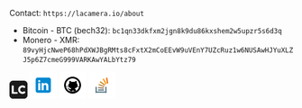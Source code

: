 <!-- assets -->
[1.1]: assets/icons/lacamera-io.png
[2.1]: assets/icons/linkedin-48.png
[3.1]: assets/icons/github-48.png
[4.1]: assets/icons/stackoverflow-48.png

<!-- links -->
[1]: https://www.lacamera.io/
[2]: https://www.linkedin.com/in/francesco-la-camera-395359205/
[3]: https://www.github.com/lacamera
[4]: https://stackoverflow.com/users/12709483/francesco-la-camera?tab=profile

Contact: `https://lacamera.io/about`

* Bitcoin - BTC (bech32): `bc1qn33dkfxm2jgn8k9du86kxshem2w5upzr5s6d3q`
* Monero - XMR: `89vyHjcNweP68hPdXWJBgRMts8cFxtX2mCoEEvW9uVEnY7UZcRuz1w6NUSAwHJYuXLZJ5p6Z7cmeG999VARKAwYALbYtz79`

[![lacamera-io][1.1]][1]
[![linkedin][2.1]][2]
[![github][3.1]][3]
[![stackoverflow][4.1]][4]
